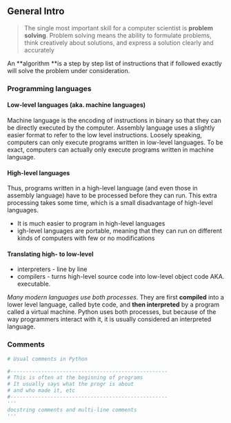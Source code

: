 ## General Intro

> The single most important skill for a computer scientist is **problem solving**. Problem solving means the ability to formulate problems, think creatively about solutions, and express a solution clearly and accurately

An **algorithm **is a step by step list of instructions that if followed exactly will solve the problem under consideration.

### Programming languages
#### Low-level languages (aka. machine languages)
Machine language is the encoding of instructions in binary so that they can be directly executed by the computer. Assembly language uses a slightly easier format to refer to the low level instructions. Loosely speaking, computers can only execute programs written in low-level languages. To be exact, computers can actually only execute programs written in machine language. 
#### High-level languages
Thus, programs written in a high-level language (and even those in assembly language) have to be processed before they can run. This extra processing takes some time, which is a small disadvantage of high-level languages. 

* It is much easier to program in high-level languages
* igh-level languages are portable, meaning that they can run on different kinds of computers with few or no modifications

#### Translating high- to low-level
* interpreters - line by line
* compilers - turns high-level source code into low-level object code AKA. executable.

*Many modern languages use both processes*. They are first **compiled** into a lower level language, called byte code, and **then interpreted** by a program called a virtual machine. Python uses both processes, but because of the way programmers interact with it, it is usually considered an interpreted language.

### Comments


```python
# Usual comments in Python

#---------------------------------------------------
# This is often at the beginning of programs
# It usually says what the progr is about
# and who made it, etc
#---------------------------------------------------
'''
docstring comments and multi-line comments
'''
```


